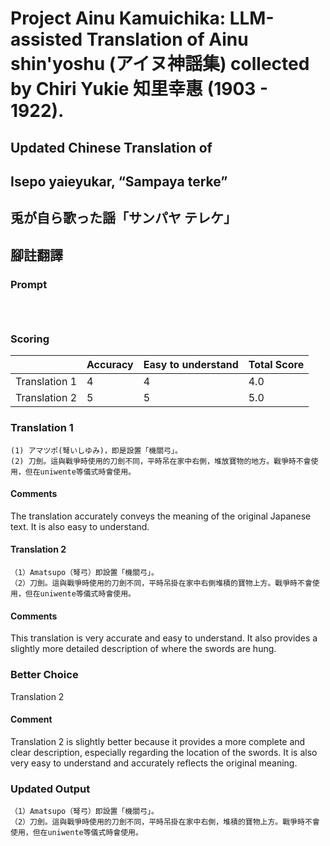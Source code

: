 # Project Ainu Kamuichika: LLM-assisted Translation of Ainu shin'yoshu (アイヌ神謡集) collected by Chiri Yukie 知里幸惠 (1903 - 1922).

## Updated Chinese Translation of

## Isepo yaieyukar, “Sampaya terke” 
## 兎が自ら歌った謡「サンパヤ テレケ」
## 腳註翻譯

### Prompt 
```



```

### Scoring

|               | Accuracy | Easy to understand |  Total Score |
| ------------- | -------- | ------------------ | ------------ | 
| Translation 1 | 4 | 4 |  4.0 |
| Translation 2 | 5 | 5 |  5.0 |

### Translation 1
```
(1) アマツポ(弩いしゆみ)，即是設置「機關弓」。
(2) 刀劍。這與戰爭時使用的刀劍不同，平時吊在家中右側，堆放寶物的地方。戰爭時不會使用，但在uniwente等儀式時會使用。
```
#### Comments
The translation accurately conveys the meaning of the original Japanese text. It is also easy to understand.

#### Translation 2
```
（1）Amatsupo（弩弓）即設置「機關弓」。
（2）刀劍。這與戰爭時使用的刀劍不同，平時吊掛在家中右側堆積的寶物上方。戰爭時不會使用，但在uniwente等儀式時會使用。
```
#### Comments
This translation is very accurate and easy to understand. It also provides a slightly more detailed description of where the swords are hung.

### Better Choice
Translation 2
#### Comment
Translation 2 is slightly better because it provides a more complete and clear description, especially regarding the location of the swords. It is also very easy to understand and accurately reflects the original meaning.

### Updated Output
```
（1）Amatsupo（弩弓）即設置「機關弓」。
（2）刀劍。這與戰爭時使用的刀劍不同，平時吊掛在家中右側，堆積的寶物上方。戰爭時不會使用，但在uniwente等儀式時會使用。
```

